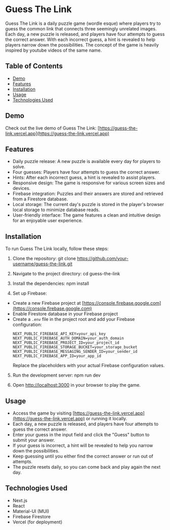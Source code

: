 # Guess The Link

Guess The Link is a daily puzzle game (wordle esque) where players try to guess the common link that connects three seemingly unrelated images. Each day, a new puzzle is released, and players have four attempts to guess the correct answer. With each incorrect guess, a hint is revealed to help players narrow down the possibilities. The concept of the game is heavily inspired by youtube videos of the same name.

## Table of Contents

- [Demo](#demo)
- [Features](#features)
- [Installation](#installation)
- [Usage](#usage)
- [Technologies Used](#technologies-used)

## Demo

Check out the live demo of Guess The Link: [https://guess-the-link.vercel.app](https://guess-the-link.vercel.app)

## Features

- Daily puzzle release: A new puzzle is available every day for players to solve.
- Four guesses: Players have four attempts to guess the correct answer.
- Hints: After each incorrect guess, a hint is revealed to assist players.
- Responsive design: The game is responsive for various screen sizes and devices.
- Firebase integration: Puzzles and their answers are stored and retrieved from a Firestore database.
- Local storage: The current day's puzzle is stored in the player's browser local storage to minimize database reads.
- User-friendly interface: The game features a clean and intuitive design for an enjoyable user experience.

## Installation

To run Guess The Link locally, follow these steps:

1. Clone the repository:
git clone https://github.com/your-username/guess-the-link.git

2. Navigate to the project directory:
cd guess-the-link

3. Install the dependencies:
npm install

4. Set up Firebase:
- Create a new Firebase project at [https://console.firebase.google.com](https://console.firebase.google.com)
- Enable Firestore database in your Firebase project
- Create a `.env` file in the project root and add your Firebase configuration:
  ```
  NEXT_PUBLIC_FIREBASE_API_KEY=your_api_key
  NEXT_PUBLIC_FIREBASE_AUTH_DOMAIN=your_auth_domain
  NEXT_PUBLIC_FIREBASE_PROJECT_ID=your_project_id
  NEXT_PUBLIC_FIREBASE_STORAGE_BUCKET=your_storage_bucket
  NEXT_PUBLIC_FIREBASE_MESSAGING_SENDER_ID=your_sender_id
  NEXT_PUBLIC_FIREBASE_APP_ID=your_app_id
  ```
  Replace the placeholders with your actual Firebase configuration values.

5. Run the development server:
npm run dev

6. Open [http://localhost:3000](http://localhost:3000) in your browser to play the game.

## Usage

- Access the game by visiting [https://guess-the-link.vercel.app](https://guess-the-link.vercel.app) or running it locally.
- Each day, a new puzzle is released, and players have four attempts to guess the correct answer.
- Enter your guess in the input field and click the "Guess" button to submit your answer.
- If your guess is incorrect, a hint will be revealed to help you narrow down the possibilities.
- Keep guessing until you either find the correct answer or run out of attempts.
- The puzzle resets daily, so you can come back and play again the next day.

## Technologies Used

- Next.js
- React
- Material-UI (MUI)
- Firebase Firestore
- Vercel (for deployment)
